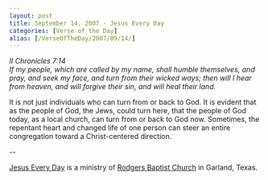 ```yaml
---
layout: post
title: September 14, 2007 - Jesus Every Day
categories: [Verse of the Day]
alias: [/VerseOfTheDay/2007/09/14/]
---
```


_II Chronicles 7:14  
If my people, which are called by my name, shall humble themselves,
and pray, and seek my face, and turn from their wicked ways; then will
I hear from heaven, and will forgive their sin, and will heal their
land._

It is not just individuals who can turn from or back to God. It is
evident that as the people of God, the Jews, could turn here, that
the people of God today, as a local church, can turn from or back to
God now. Sometimes, the repentant heart and changed life of one
person can steer an entire congregation toward a Christ-centered
direction.

 --

<a href=http://jesuseveryday.net>Jesus Every Day</a> is a ministry of <a href=http://rodgersbaptist.net>Rodgers Baptist Church</a> in Garland, Texas.
